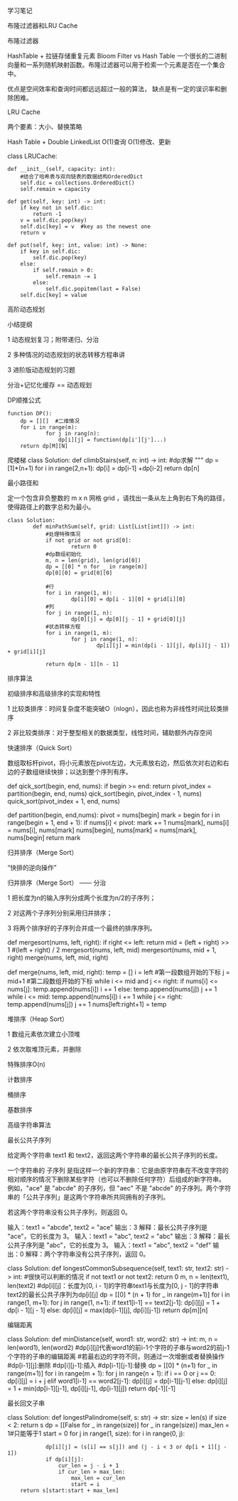 学习笔记

布隆过滤器和LRU Cache

布隆过滤器

HashTable + 拉链存储重复元素
Bloom Filter vs Hash Table
一个很长的二进制向量和一系列随机映射函数。布隆过滤器可以用于检索一个元素是否在一个集合中。

优点是空间效率和查询时间都远远超过一般的算法，
缺点是有一定的误识率和删除困难。

LRU Cache

两个要素：大小、替换策略

Hash Table + Double LinkedList
O(1)查询
O(1)修改、更新

  class LRUCache:

    def __init__(self, capacity: int):
        #结合了哈希表与双向链表的数据结构OrderedDict
        self.dic = collections.OrderedDict()
        self.remain = capacity

    def get(self, key: int) -> int:
        if key not in self.dic:
            return -1
        v = self.dic.pop(key)
        self.dic[key] = v  #key as the newest one
        return v
        
    def put(self, key: int, value: int) -> None:
        if key in self.dic:
            self.dic.pop(key)
        else:
            if self.remain > 0:
                self.remain -= 1
            else:
                self.dic.popitem(last = False)
        self.dic[key] = value

高阶动态规划

小结提纲

1 动态规划复习；附带递归、分治

2 多种情况的动态规划的状态转移方程串讲

3 进阶版动态规划的习题

分治+记忆化缓存 == 动态规划


DP顺推公式

	function DP():
  		dp = [][]  #二维情况
  		for i in range(m):
    			for j in rang(n):
      				dp[i][j] = function(dp[i'][j']...)
  		return dp[M][N]

爬楼梯
	class Solution:
    		def climbStairs(self, n: int) -> int:
        		#dp求解
        		"""
        		dp = [1]*(n+1)
        		for i in range(2,n+1):
            			dp[i] = dp[i-1] +dp[i-2]
        		return dp[n]


最小路径和

定一个包含非负整数的 m x n 网格 grid ，请找出一条从左上角到右下角的路径，使得路径上的数字总和为最小。

	class Solution:
    		def minPathSum(self, grid: List[List[int]]) -> int:
        		#处理特殊情况
        		if not grid or not grid[0]:
            			return 0
        		#dp数组初始化
        		m, n = len(grid), len(grid[0])
        		dp = [[0] * n for _ in range(m)]
        		dp[0][0] = grid[0][0]

        		#行
        		for i in range(1, m):
            			dp[i][0] = dp[i - 1][0] + grid[i][0]
        		#列
        		for j in range(1, n):
            			dp[0][j] = dp[0][j - 1] + grid[0][j]
        		#状态转移方程
        		for i in range(1, m):
            			for j in range(1, n):
                				dp[i][j] = min(dp[i - 1][j], dp[i][j - 1]) + grid[i][j]

        		return dp[m - 1][n - 1]

排序算法

初级排序和高级排序的实现和特性


1 比较类排序：时间复杂度不能突破O（nlogn），因此也称为非线性时间比较类排序

2 非比较类排序：对于整型相关的数据类型，线性时间，辅助额外内存空间

快速排序（Quick Sort）

数组取标杆pivot，将小元素放在pivot左边，大元素放右边，然后依次对右边和右边的子数组继续快排；以达到整个序列有序。

def qick_sort(begin, end, nums):
    if begin >= end:
        return 
    pivot_index = partition(begin, end, nums)
    qick_sort(begin, pivot_index - 1, nums)
    quick_sort(pivot_index + 1, end, nums)

def partition(begin, end,nums):
    pivot = nums[begin]
    mark = begin
    for i in range(begin + 1, end + 1):
        if nums[i] < pivot:
            mark += 1
            nums[mark], nums[i] = nums[i], nums[mark]
    nums[begin], nums[mark] = nums[mark], nums[begin]
    return mark

归并排序（Merge Sort）

“快排的逆向操作”

归并排序（Merge Sort） —— 分治

1 把长度为n的输入序列分成两个长度为n/2的子序列；

2 对这两个子序列分别采用归并排序；

3 将两个排序好的子序列合并成一个最终的排序序列。

def mergesort(nums, left, right):
    if right <= left:
        return 
    mid = (left + right) >> 1   #(left + right) / 2
    mergesort(nums, left, mid)
    mergesort(nums, mid + 1, right)
    merge(nums, left, mid, right)

def merge(nums, left, mid, right):
    temp = []
    i = left #第一段数组开始的下标
    j = mid+1 #第二段数组开始的下标
    while i <= mid and j <= right:
        if nums[i] <= nums[j]:
            temp.append(nums[i])
            i += 1
        else:
            temp.append(nums[j])
            j += 1
    while i <= mid:
        temp.append(nums[i])
        i += 1
    while j <= right:
        temp.append(nums[j])
        j += 1
    nums[left:right+1] = temp

堆排序（Heap Sort）

1 数组元素依次建立小顶堆


2 依次取堆顶元素，并删除

特殊排序O(n)

计数排序

桶排序

基数排序


高级字符串算法

最长公共子序列

给定两个字符串 text1 和 text2，返回这两个字符串的最长公共子序列的长度。

一个字符串的 子序列 是指这样一个新的字符串：它是由原字符串在不改变字符的相对顺序的情况下删除某些字符（也可以不删除任何字符）后组成的新字符串。
例如，"ace" 是 "abcde" 的子序列，但 "aec" 不是 "abcde" 的子序列。两个字符串的「公共子序列」是这两个字符串所共同拥有的子序列。

若这两个字符串没有公共子序列，则返回 0。

输入：text1 = "abcde", text2 = "ace"
输出：3
解释：最长公共子序列是 "ace"，它的长度为 3。
输入：text1 = "abc", text2 = "abc"
输出：3
解释：最长公共子序列是 "abc"，它的长度为 3。
输入：text1 = "abc", text2 = "def"
输出：0
解释：两个字符串没有公共子序列，返回 0。

class Solution:
    def longestCommonSubsequence(self, text1: str, text2: str) -> int:
        #很快可以判断的情况
        if not text1 or not text2:
            return 0
        m, n = len(text1), len(text2)
        #dp[i][j]：长度为[0, i - 1]的字符串text1与长度为[0, j - 1]的字符串text2的最长公共子序列为dp[i][j]
        dp = [[0] * (n + 1) for _ in range(m+1)]
        for i in range(1, m+1):
            for j in range(1, n+1):
                if text1[i-1] == text2[j-1]:
                    dp[i][j] = 1 + dp[i - 1][j - 1]
                else:
                    dp[i][j] = max(dp[i-1][j], dp[i][j-1])
        return dp[m][n]

编辑距离

class Solution:
    def minDistance(self, word1: str, word2: str) -> int:
        m, n = len(word1), len(word2)
        #dp[i][j]代表word1的前i-1个字符的子串与word2的前j-1个字符的子串的编辑距离
        #若最右边的字符不同，则通过一次增删或者替换操作
        #dp[i-1][j]:删除
        #dp[i][j-1]:插入
        #dp[i-1][j-1]:替换
        dp = [[0] * (n+1) for _ in range(m+1)]
        for i in range(m + 1):
            for j in range(n + 1):
                if i == 0 or j == 0:
                    dp[i][j] = i + j
                elif word1[i-1] == word2[j-1]:
                    dp[i][j] = dp[i-1][j-1]
                else:
                    dp[i][j] = 1 + min(dp[i-1][j-1], dp[i][j-1], dp[i-1][j])
        return dp[-1][-1]

最长回文子串

class Solution:
    def longestPalindrome(self, s: str) -> str:
        size = len(s)
        if size < 2:
            return s
        dp = [[False for _ in range(size)] for _ in range(size)]
        max_len = 1#只能等于1
        start = 0
        for j in range(1, size):
            for i in range(0, j):

                dp[i][j] = (s[i] == s[j]) and (j - i < 3 or dp[i + 1][j - 1])
                if dp[i][j]:
                    cur_len = j - i + 1
                    if cur_len > max_len:
                        max_len = cur_len
                        start = i
        return s[start:start + max_len]

